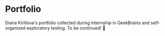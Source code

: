 # Portfolio

Diana Kirillova's portfolio collected during internship in GeekBrains and self-organized exploratory testing. To be continued! 🌱
